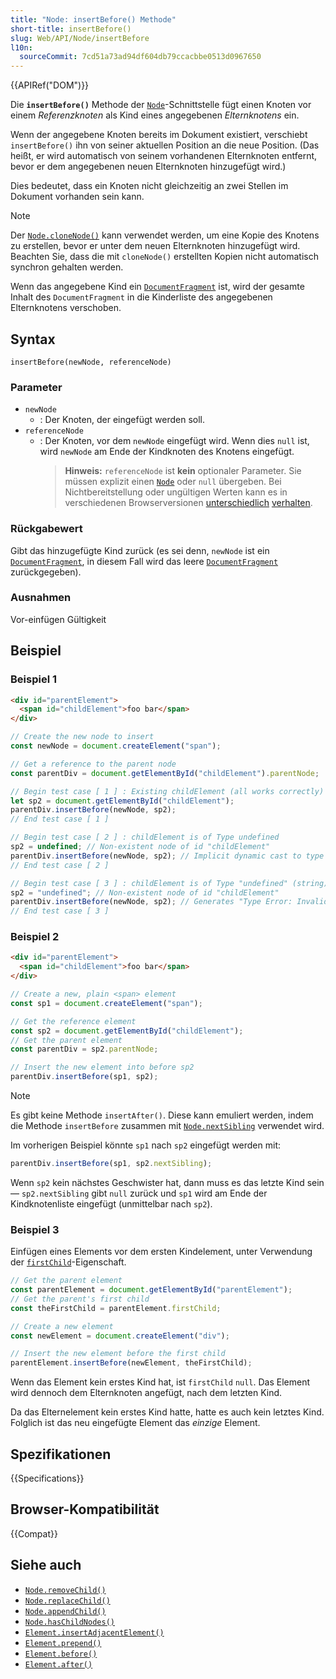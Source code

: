 ```yaml
---
title: "Node: insertBefore() Methode"
short-title: insertBefore()
slug: Web/API/Node/insertBefore
l10n:
  sourceCommit: 7cd51a73ad94df604db79ccacbbe0513d0967650
---
```


{{APIRef("DOM")}}

Die **`insertBefore()`** Methode der [`Node`](/de/docs/Web/API/Node)-Schnittstelle
fügt einen Knoten vor einem _Referenzknoten_ als Kind eines angegebenen _Elternknotens_ ein.

Wenn der angegebene Knoten bereits im Dokument existiert,
verschiebt `insertBefore()` ihn von seiner aktuellen Position an die neue Position.
(Das heißt, er wird automatisch von seinem vorhandenen Elternknoten entfernt,
bevor er dem angegebenen neuen Elternknoten hinzugefügt wird.)

Dies bedeutet, dass ein Knoten nicht gleichzeitig an zwei Stellen im Dokument vorhanden sein kann.

> [!NOTE]
> Der [`Node.cloneNode()`](/de/docs/Web/API/Node/cloneNode) kann verwendet werden, um eine Kopie
> des Knotens zu erstellen, bevor er unter dem neuen Elternknoten hinzugefügt wird. Beachten Sie, dass die mit
> `cloneNode()` erstellten Kopien nicht automatisch synchron gehalten werden.

Wenn das angegebene Kind ein [`DocumentFragment`](/de/docs/Web/API/DocumentFragment) ist, wird der gesamte Inhalt des
`DocumentFragment` in die Kinderliste des angegebenen Elternknotens
verschoben.

## Syntax

```js-nolint
insertBefore(newNode, referenceNode)
```

### Parameter

- `newNode`
  - : Der Knoten, der eingefügt werden soll.
- `referenceNode`
  - : Der Knoten, vor dem `newNode` eingefügt wird. Wenn dies
    `null` ist, wird `newNode` am Ende der
    Kindknoten des Knotens eingefügt.
    > **Hinweis:** `referenceNode` ist **kein** optionaler Parameter.
    > Sie müssen explizit einen [`Node`](/de/docs/Web/API/Node) oder `null` übergeben.
    > Bei Nichtbereitstellung oder ungültigen Werten kann es in verschiedenen Browserversionen [unterschiedlich](https://crbug.com/419780) [verhalten](https://bugzil.la/119489).

### Rückgabewert

Gibt das hinzugefügte Kind zurück (es sei denn, `newNode` ist ein [`DocumentFragment`](/de/docs/Web/API/DocumentFragment),
in diesem Fall wird das leere [`DocumentFragment`](/de/docs/Web/API/DocumentFragment) zurückgegeben).

### Ausnahmen

Vor-einfügen Gültigkeit

## Beispiel

### Beispiel 1

```html
<div id="parentElement">
  <span id="childElement">foo bar</span>
</div>
```

```js
// Create the new node to insert
const newNode = document.createElement("span");

// Get a reference to the parent node
const parentDiv = document.getElementById("childElement").parentNode;

// Begin test case [ 1 ] : Existing childElement (all works correctly)
let sp2 = document.getElementById("childElement");
parentDiv.insertBefore(newNode, sp2);
// End test case [ 1 ]

// Begin test case [ 2 ] : childElement is of Type undefined
sp2 = undefined; // Non-existent node of id "childElement"
parentDiv.insertBefore(newNode, sp2); // Implicit dynamic cast to type Node
// End test case [ 2 ]

// Begin test case [ 3 ] : childElement is of Type "undefined" (string)
sp2 = "undefined"; // Non-existent node of id "childElement"
parentDiv.insertBefore(newNode, sp2); // Generates "Type Error: Invalid Argument"
// End test case [ 3 ]
```

### Beispiel 2

```html
<div id="parentElement">
  <span id="childElement">foo bar</span>
</div>
```

```js
// Create a new, plain <span> element
const sp1 = document.createElement("span");

// Get the reference element
const sp2 = document.getElementById("childElement");
// Get the parent element
const parentDiv = sp2.parentNode;

// Insert the new element into before sp2
parentDiv.insertBefore(sp1, sp2);
```

> [!NOTE]
> Es gibt keine Methode `insertAfter()`.
> Diese kann emuliert werden, indem die Methode `insertBefore` zusammen mit [`Node.nextSibling`](/de/docs/Web/API/Node/nextSibling) verwendet wird.
>
> Im vorherigen Beispiel könnte `sp1` nach `sp2` eingefügt werden mit:
>
> ```js
> parentDiv.insertBefore(sp1, sp2.nextSibling);
> ```
>
> Wenn `sp2` kein nächstes Geschwister hat, dann muss es das letzte Kind sein —
> `sp2.nextSibling` gibt `null` zurück und `sp1` wird
> am Ende der Kindknotenliste eingefügt (unmittelbar nach `sp2`).

### Beispiel 3

Einfügen eines Elements vor dem ersten Kindelement, unter Verwendung der
[`firstChild`](/de/docs/Web/API/Node/firstChild)-Eigenschaft.

```js
// Get the parent element
const parentElement = document.getElementById("parentElement");
// Get the parent's first child
const theFirstChild = parentElement.firstChild;

// Create a new element
const newElement = document.createElement("div");

// Insert the new element before the first child
parentElement.insertBefore(newElement, theFirstChild);
```

Wenn das Element kein erstes Kind hat, ist `firstChild`
`null`. Das Element wird dennoch dem Elternknoten angefügt, nach dem letzten Kind.

Da das Elternelement kein erstes Kind hatte, hatte es auch kein letztes Kind.
Folglich ist das neu eingefügte Element das _einzige_ Element.

## Spezifikationen

{{Specifications}}

## Browser-Kompatibilität

{{Compat}}

## Siehe auch

- [`Node.removeChild()`](/de/docs/Web/API/Node/removeChild)
- [`Node.replaceChild()`](/de/docs/Web/API/Node/replaceChild)
- [`Node.appendChild()`](/de/docs/Web/API/Node/appendChild)
- [`Node.hasChildNodes()`](/de/docs/Web/API/Node/hasChildNodes)
- [`Element.insertAdjacentElement()`](/de/docs/Web/API/Element/insertAdjacentElement)
- [`Element.prepend()`](/de/docs/Web/API/Element/prepend)
- [`Element.before()`](/de/docs/Web/API/Element/before)
- [`Element.after()`](/de/docs/Web/API/Element/after)
